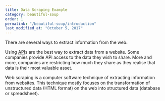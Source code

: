 ```yaml
---
title: Data Scraping Example
category: beautiful-soup
order: 1
permalink: "/beautiful-soup/introduction"
last_modified_at: "October 5, 2017"
---
```


There are several ways to extract information from the web.

Using [API](https://en.wikipedia.org/wiki/Application_programming_interface)s are the best way to extract data from a website. Some companies provide API access to the data they wish to share. More and more, companies are restricting how much they share as they realise that data is their most valuable asset.

Web scraping is a computer software technique of extracting information from websites. This technique mostly focuses on the transformation of unstructured data (HTML format) on the web into structured data (database or spreadsheet).
